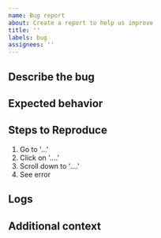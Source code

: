 ```yaml
---
name: Bug report
about: Create a report to help us improve
title: ''
labels: bug
assignees: ''
---
```


## Describe the bug
<!-- A clear and concise description of what the bug is. -->

## Expected behavior
<!-- A clear and concise description of what you expected to happen. -->

## Steps to Reproduce
<!-- Steps to reproduce the behavior. -->

1. Go to '...'
2. Click on '....'
3. Scroll down to '....'
4. See error

## Logs
<!-- Report logs an to help explain your problem. -->

## Additional context
<!-- Add any other relevant information about the problem here. -->
